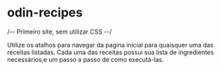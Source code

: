 # odin-recipes
/-- Primeiro site, sem utilizar CSS --/

Utilize os atalhos para navegar da pagina inicial para quaisquer
uma das receitas listadas.
Cada uma das receitas possui sua lista de ingredientes necessários,e um passo a passo de como executá-las.